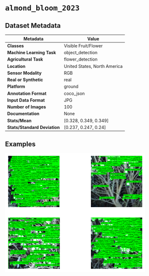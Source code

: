 
# `almond_bloom_2023`

## Dataset Metadata

| Metadata | Value |
| --- | --- |
| **Classes** | Visible Fruit/Flower |
| **Machine Learning Task** | object_detection |
| **Agricultural Task** | flower_detection |
| **Location** | United States, North America |
| **Sensor Modality** | RGB |
| **Real or Synthetic** | real |
| **Platform** | ground |
| **Annotation Format** | coco_json |
| **Input Data Format** | JPG |
| **Number of Images** | 100 |
| **Documentation** | None |
| **Stats/Mean** | [0.328, 0.349, 0.349] |
| **Stats/Standard Deviation** | [0.237, 0.247, 0.24] |


## Examples

![Example Images for almond_bloom_2023](https://github.com/Project-AgML/AgML/blob/main/docs/sample_images/almond_bloom_2023_examples.png)